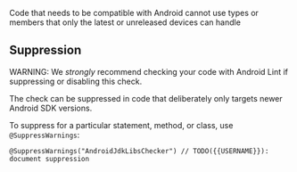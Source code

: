 Code that needs to be compatible with Android cannot use types or members that
only the latest or unreleased devices can handle

## Suppression

WARNING: We _strongly_ recommend checking your code with Android Lint if
suppressing or disabling this check.

The check can be suppressed in code that deliberately only targets newer Android
SDK versions.

To suppress for a particular statement, method, or class, use
`@SuppressWarnings`:

```
@SuppressWarnings("AndroidJdkLibsChecker") // TODO({{USERNAME}}): document suppression
```
